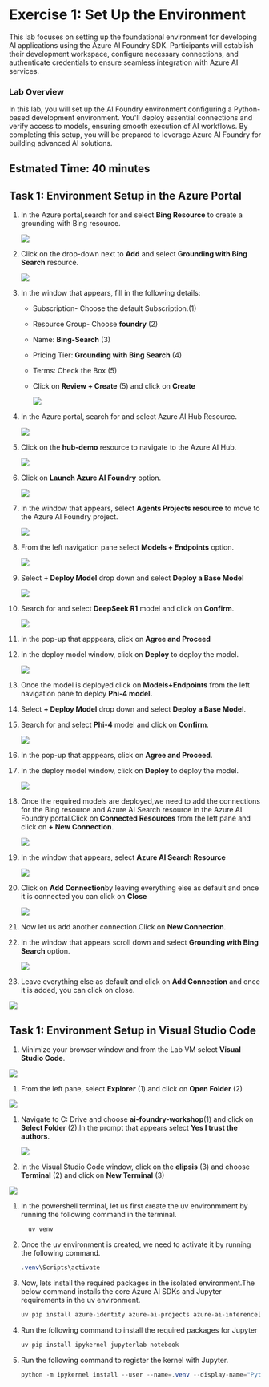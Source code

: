 # Exercise 1: Set Up the Environment

This lab focuses on setting up the foundational environment for developing AI applications using the Azure AI Foundry SDK. Participants will establish their development workspace, configure necessary connections, and authenticate credentials to ensure seamless integration with Azure AI services.

### Lab Overview

In this lab, you will set up the AI Foundry environment configuring a Python-based development environment. You'll deploy essential connections and verify access to models, ensuring smooth execution of AI workflows. By completing this setup, you will be prepared to leverage Azure AI Foundry for building advanced AI solutions.

## Estmated Time: 40 minutes

## Task 1: Environment Setup in the Azure Portal

1. In the Azure portal,search for and select **Bing Resource** to create a grounding with Bing resource.

   ![](/images/b14.png)

1. Click on the drop-down next to **Add** and select **Grounding with Bing Search** resource.

   ![](/images/b15.png)

1. In the window that appears, fill in the following details:

   - Subscription- Choose the default Subscription.(1)
   - Resource Group- Choose **foundry** (2)
   - Name: **Bing-Search** (3)
   - Pricing Tier: **Grounding with Bing Search** (4)
   - Terms: Check the Box (5)
   - Click on **Review + Create** (5) and click on **Create**

     ![](/images/b16.png)

1. In the Azure portal, search for and select Azure AI Hub Resource.

   ![](/images/b1.png)

1. Click on the **hub-demo** resource to navigate to the Azure AI Hub.

   ![](/images/b2.png)

1. Click on **Launch Azure AI Foundry** option.

   ![](/images/b3.png)

1. In the window that appears, select **Agents Projects resource** to move to the Azure AI Foundry project.

   ![](/images/b4.png)

1. From the left navigation pane select **Models + Endpoints** option.

   ![](/images/b6.png)

1. Select **+ Deploy Model** drop down and select **Deploy a Base Model**

   ![](/images/b7.png)

1. Search for and select **DeepSeek R1** model and click on **Confirm**.

   ![](/images/b9.png)

1. In the pop-up that apppears, click on **Agree and Proceed**

1. In the deploy model window, click on **Deploy** to deploy the model.

   ![](/images/b10.png)

1. Once the model is deployed click on **Models+Endpoints** from the left navigation pane to deploy **Phi-4 model.**

1. Select **+ Deploy Model** drop down and select **Deploy a Base Model**.

1. Search for and select **Phi-4** model and click on **Confirm**.

   ![](/images/b12.png)

1. In the pop-up that apppears, click on **Agree and Proceed**.

1. In the deploy model window, click on **Deploy** to deploy the model.

   ![](/images/b13.png)

1. Once the required models are deployed,we need to add the connections for the Bing resource and Azure AI Search resource in the Azure AI Foundry portal.Click on **Connected Resources** from the left pane and click on **+ New Connection**.

   ![](/images/b17.png)

1. In the window that appears, select **Azure AI Search Resource**

   ![](/images/b18.png)

1. Click on **Add Connection**by leaving everything else as default and once it is connected you can click on **Close**

   ![](/images/b19.png)

1. Now let us add another connection.Click on **New Connection**.

1. In the window that appears scroll down and select **Grounding with Bing Search** option.

   ![](/images/b20.png)

1. Leave everything else as default and click on **Add Connection** and once it is added, you can click on close.

  ![](/images/b21.png)


## Task 1: Environment Setup in Visual Studio Code

1. Minimize your browser window and from the Lab VM select **Visual Studio Code**.

  ![](/images/b22.png)

1. From the left pane, select **Explorer** (1) and click on **Open Folder** (2)

  ![](/images/b24.png)

1. Navigate to C: Drive and choose **ai-foundry-workshop**(1) and click on **Select Folder** (2).In the prompt that appears select **Yes I trust the authors**.

   ![](/images/b25.png)

1. In the Visual Studio Code window, click on the **elipsis** (3) and choose **Terminal** (2) and click on **New Terminal** (3)

  ![](/images/b23.png)

1. In the powershell terminal, let us first create the uv environmment by running the following command in the terminal.

   ```csharp
     uv venv
    ```

1. Once the uv environment is created, we need to activate it by running the following command.

    ```csharp
    .venv\Scripts\activate
    ```

1. Now, lets install the required packages in the isolated environment.The below command installs the  core Azure AI SDKs and Jupyter requirements in the uv environment.

    ```csharp
    uv pip install azure-identity azure-ai-projects azure-ai-inference[opentelemetry] azure-search-documents azure-ai-evaluation azure-monitor-opentelemetry
    ```
   
1. Run the following command to install the required packages for Jupyter 

     ```csharp
     uv pip install ipykernel jupyterlab notebook
    ```
1. Run the following command to register the kernel with Jupyter.
  
    ```csharp
    python -m ipykernel install --user --name=.venv --display-name="Python (.venv)"
    ```
